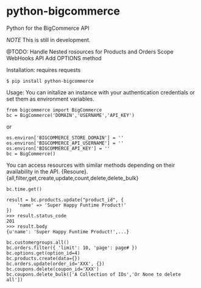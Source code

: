 python-bigcommerce
==================
Python for the BigCommerce API

*NOTE* 
This is still in development.

@TODO:
Handle Nested rosources for Products and Orders
Scope WebHooks API
Add OPTIONS method

Installation:
requires requests
```
$ pip install python-bigcommerce
```

Usage:
You can initalize an instance with your authentication credentials or set them as environment variables.

```
from bigcommerce import BigCommerce
bc = BigCommerce('DOMAIN','USERNAME','API_KEY')
```
or
```
os.environ['BIGCOMMERCE_STORE_DOMAIN'] = ''
os.environ['BIGCOMMERCE_API_USERNAME'] = ''
os.environ['BIGCOMMERCE_API_KEY'] = ''
bc = BigCommerce()
```

You can access resources with similar methods depending on their availability in the API.
{Resoure}.{all,filter,get,create,update,count,delete,delete_bulk}
```
bc.time.get()

result = bc.products.update("product_id", {
	'name' => 'Super Happy Funtime Product!'
})
>>> result.status_code
201
>>> result.body
{u'name': 'Super Happy Funtime Product!',...}

bc.customergroups.all()
bc.orders.filter({ 'limit': 10, 'page': page# })
bc.options.get(option_id=4)
bc.products.create(data={})
bc.orders.update(order_id='XXX', {})
bc.coupons.delete(coupon_id='XXX')
bc.coupons.delete_bulk(['A Collection of IDs','Or None to delete all'])

```